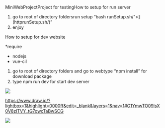 MiniWebProjectProject for testingHow to setup for run server

1.  go to root of directory foldersrun setup “bash   runSetup.sh/">](httprunSetup.sh/)”
3.  enjoy

How to setup for dev website

*require

-   nodejs
-   vue-cil

1.  go to root of directory folders and go to webtype “npm install” for download package
3.  type npm run dev for start dev server

<img src="https://docs.google.com/a/wisesight.com/drawings/d/e/2PACX-1vTI6XhCJ8aVvx74TPlUpqLKoUrMV5x5EJaJBDEMIB5T2eixXjeWXTgtw84vyFCHNL3MLhASy8_NxPNP/pub?w=960&amp;h=720">

https://www.draw.io/?lightbox=1&highlight=0000ff&edit=_blank&layers=1&nav=1#G1YmwTO09lsX0V8zITVY_tG7owcTaBwSCG

<img src="https://www.draw.io/?lightbox=1&highlight=0000ff&edit=_blank&layers=1&nav=1#G1YmwTO09lsX0V8zITVY_tG7owcTaBwSCG">
